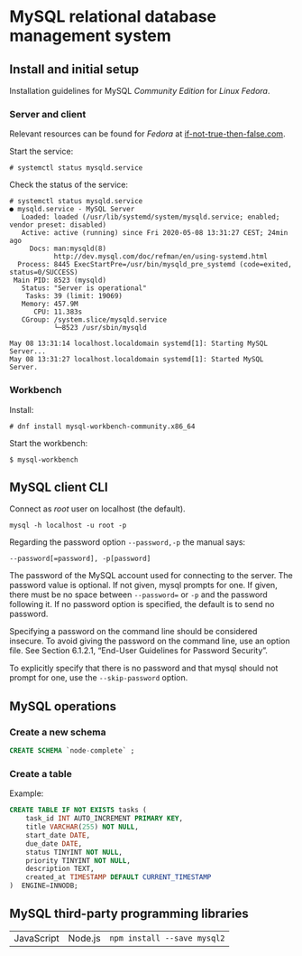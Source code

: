 # MySQL relational database management system

## Install and initial setup

Installation guidelines for MySQL *Community Edition* for *Linux Fedora*.

### Server and client

Relevant resources can be found for *Fedora* at [if-not-true-then-false.com](https://www.if-not-true-then-false.com/2010/install-mysql-on-fedora-centos-red-hat-rhel/).

Start the service:
```
# systemctl status mysqld.service
```
Check the status of the service:
```
# systemctl status mysqld.service
● mysqld.service - MySQL Server
   Loaded: loaded (/usr/lib/systemd/system/mysqld.service; enabled; vendor preset: disabled)
   Active: active (running) since Fri 2020-05-08 13:31:27 CEST; 24min ago
     Docs: man:mysqld(8)
           http://dev.mysql.com/doc/refman/en/using-systemd.html
  Process: 8445 ExecStartPre=/usr/bin/mysqld_pre_systemd (code=exited, status=0/SUCCESS)
 Main PID: 8523 (mysqld)
   Status: "Server is operational"
    Tasks: 39 (limit: 19069)
   Memory: 457.9M
      CPU: 11.383s
   CGroup: /system.slice/mysqld.service
           └─8523 /usr/sbin/mysqld

May 08 13:31:14 localhost.localdomain systemd[1]: Starting MySQL Server...
May 08 13:31:27 localhost.localdomain systemd[1]: Started MySQL Server.
```

### Workbench

Install:

```
# dnf install mysql-workbench-community.x86_64
```

Start the workbench:

```
$ mysql-workbench
```

## MySQL client CLI

Connect as *root* user on localhost (the default).

```
mysql -h localhost -u root -p
```

Regarding the password option `--password,-p` the manual says:

`--password[=password], -p[password]`

The password of the MySQL account used for connecting to the server. The password value is optional. If not given, mysql prompts for one. If given, there must be no space between `--password=` or `-p` and the password
following it. If no password option is specified, the default is to send no password.

Specifying a password on the command line should be considered insecure. To avoid giving the password on the command line, use an option file. See Section 6.1.2.1, “End-User Guidelines for Password Security”.

To explicitly specify that there is no password and that mysql should not prompt for one, use the `--skip-password` option.

## MySQL operations

### Create a new schema

```SQL
CREATE SCHEMA `node-complete` ;
```

### Create a table

Example:

```SQL
CREATE TABLE IF NOT EXISTS tasks (
    task_id INT AUTO_INCREMENT PRIMARY KEY,
    title VARCHAR(255) NOT NULL,
    start_date DATE,
    due_date DATE,
    status TINYINT NOT NULL,
    priority TINYINT NOT NULL,
    description TEXT,
    created_at TIMESTAMP DEFAULT CURRENT_TIMESTAMP
)  ENGINE=INNODB;
```


## MySQL third-party programming libraries

| | | |
|---|---|---|
| JavaScript | Node.js | `npm install --save mysql2` |
